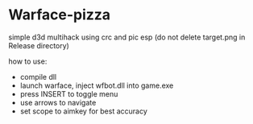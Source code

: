 # Warface-pizza
simple d3d multihack using crc and pic esp (do not delete target.png in Release directory)

how to use:
- compile dll
- launch warface, inject wfbot.dll into game.exe
- press INSERT to toggle menu
- use arrows to navigate
- set scope to aimkey for best accuracy
